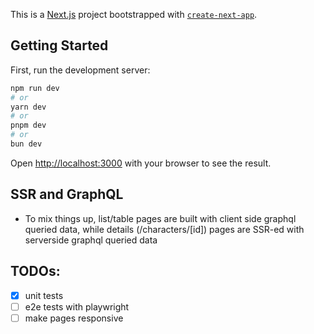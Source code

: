 This is a [Next.js](https://nextjs.org/) project bootstrapped with [`create-next-app`](https://github.com/vercel/next.js/tree/canary/packages/create-next-app).

## Getting Started

First, run the development server:

```bash
npm run dev
# or
yarn dev
# or
pnpm dev
# or
bun dev
```

Open [http://localhost:3000](http://localhost:3000) with your browser to see the result.

## SSR and GraphQL
- To mix things up, list/table pages are built with client side graphql queried data, while details (/characters/[id]) pages are SSR-ed with serverside graphql queried data

## TODOs:

- [X] unit tests
- [ ] e2e tests with playwright
- [ ] make pages responsive